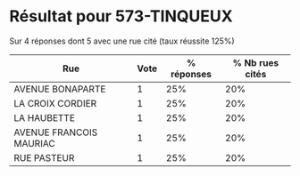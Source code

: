# Résultat pour 573-TINQUEUX

Sur 4 réponses dont 5 avec une rue cité (taux réussite 125%)

| Rue | Vote | % réponses | % Nb rues cités|
|-----|------|------------|----------------|
| AVENUE BONAPARTE | 1 | 25% | 20%|
| LA CROIX CORDIER | 1 | 25% | 20%|
| LA HAUBETTE | 1 | 25% | 20%|
| AVENUE FRANCOIS MAURIAC | 1 | 25% | 20%|
| RUE PASTEUR | 1 | 25% | 20%|
